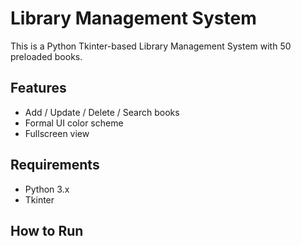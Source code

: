 # Library Management System

This is a Python Tkinter-based Library Management System with 50 preloaded books.

## Features
- Add / Update / Delete / Search books
- Formal UI color scheme
- Fullscreen view

## Requirements
- Python 3.x
- Tkinter

## How to Run
